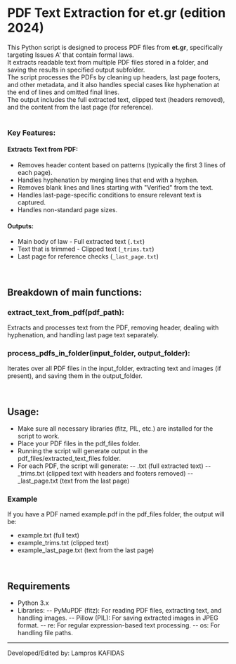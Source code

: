 # PDF Text Extraction for et.gr (edition 2024)
This Python script is designed to process PDF files from **et.gr**, specifically targeting Issues A' that contain formal laws. <br>
It extracts readable text from multiple PDF files stored in a folder, and saving the results in specified output subfolder. <br>
The script processes the PDFs by cleaning up headers, last page footers, and other metadata, and it also handles special cases like hyphenation at the end of lines and omitted final lines. <br>
The output includes the full extracted text, clipped text (headers removed), and the content from the last page (for reference).<br>
<br>

### Key Features:
#### Extracts Text from PDF:
- Removes header content based on patterns (typically the first 3 lines of each page).
- Handles hyphenation by merging lines that end with a hyphen.
- Removes blank lines and lines starting with "Verified" from the text.
- Handles last-page-specific conditions to ensure relevant text is captured.
- Handles non-standard page sizes.
#### Outputs:
- Main body of law - Full extracted text (`.txt`)
- Text that is trimmed - Clipped text (`_trims.txt`)
- Last page for reference checks (`_last_page.txt`)

<br>

## Breakdown of main functions:
### extract_text_from_pdf(pdf_path):
Extracts and processes text from the PDF, removing header, dealing with hyphenation, and handling last page text separately.
### process_pdfs_in_folder(input_folder, output_folder):
Iterates over all PDF files in the input_folder, extracting text and images (if present), and saving them in the output_folder.

<br>

## Usage:
- Make sure all necessary libraries (fitz, PIL, etc.) are installed for the script to work.
- Place your PDF files in the pdf_files folder.
- Running the script will generate output in the pdf_files/extracted_text_files folder.
- For each PDF, the script will generate:
-- <filename>.txt (full extracted text)
-- <filename>_trims.txt (clipped text with headers and footers removed)
-- <filename>_last_page.txt (text from the last page)
### Example
If you have a PDF named example.pdf in the pdf_files folder, the output will be:<br>
- example.txt (full text)
- example_trims.txt (clipped text)
- example_last_page.txt (text from the last page)

<br>

## Requirements
- Python 3.x
- Libraries:
-- PyMuPDF (fitz): For reading PDF files, extracting text, and handling images.
-- Pillow (PIL): For saving extracted images in JPEG format.
-- re: For regular expression-based text processing.
-- os: For handling file paths.

<hr>

Developed/Edited by: Lampros KAFIDAS
